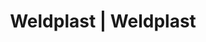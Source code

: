 ---
Filename: "eshop-products-variant98"
Link: "file:/Users/vinayakpatel/Downloads/www.weldplast.cz/eshop_products_compare/add/eshop-products-variant98"
product_name: "null"
product_id: "null"
title: "Weldplast | Weldplast"
product_desc: ""
product_specs: ""
product_downloads: ""
href: ""
p_desc_2: ""
accessories: ""
similar_products: ""
---